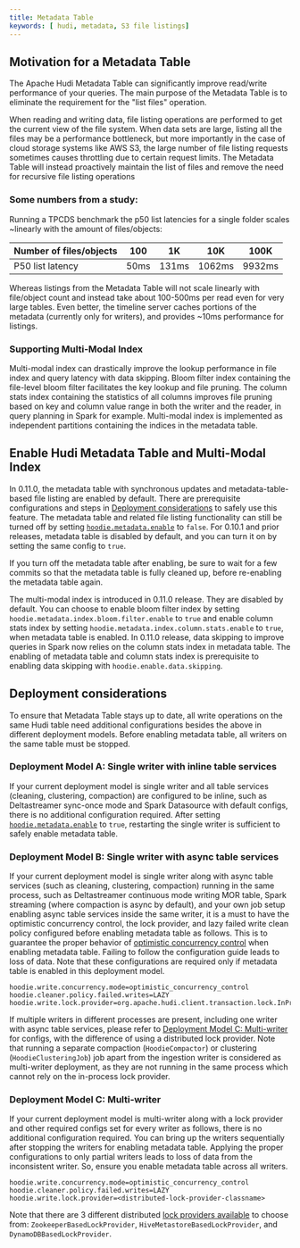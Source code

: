 ```yaml
---
title: Metadata Table
keywords: [ hudi, metadata, S3 file listings]
---
```


## Motivation for a Metadata Table

The Apache Hudi Metadata Table can significantly improve read/write performance of your queries. The main purpose of the
Metadata Table is to eliminate the requirement for the "list files" operation.

When reading and writing data, file listing operations are performed to get the current view of the file system.
When data sets are large, listing all the files may be a performance bottleneck, but more importantly in the case of cloud storage systems
like AWS S3, the large number of file listing requests sometimes causes throttling due to certain request limits.
The Metadata Table will instead proactively maintain the list of files and remove the need for recursive file listing operations

### Some numbers from a study:
Running a TPCDS benchmark the p50 list latencies for a single folder scales ~linearly with the amount of files/objects:

|Number of files/objects|100|1K|10K|100K|
|---|---|---|---|---|
|P50 list latency|50ms|131ms|1062ms|9932ms|

Whereas listings from the Metadata Table will not scale linearly with file/object count and instead take about 100-500ms per read even for very large tables.
Even better, the timeline server caches portions of the metadata (currently only for writers), and provides ~10ms performance for listings.

### Supporting Multi-Modal Index

Multi-modal index can drastically improve the lookup performance in file index and query latency with data skipping.
Bloom filter index containing the file-level bloom filter facilitates the key lookup and file pruning.  The column stats
index containing the statistics of all columns improves file pruning based on key and column value range in both the
writer and the reader, in query planning in Spark for example.  Multi-modal index is implemented as independent partitions
containing the indices in the metadata table.

## Enable Hudi Metadata Table and Multi-Modal Index
In 0.11.0, the metadata table with synchronous updates and metadata-table-based file listing are enabled by default.
There are prerequisite configurations and steps in [Deployment considerations](#deployment-considerations) to
safely use this feature.  The metadata table and related file listing functionality can still be turned off by setting
[`hoodie.metadata.enable`](/docs/configurations#hoodiemetadataenable) to `false`.  For 0.10.1 and prior releases, metadata
table is disabled by default, and you can turn it on by setting the same config to `true`.

If you turn off the metadata table after enabling, be sure to wait for a few commits so that the metadata table is fully
cleaned up, before re-enabling the metadata table again.

The multi-modal index is introduced in 0.11.0 release.  They are disabled by default.  You can choose to enable bloom
filter index by setting `hoodie.metadata.index.bloom.filter.enable` to `true` and enable column stats index by setting
`hoodie.metadata.index.column.stats.enable` to `true`, when metadata table is enabled.  In 0.11.0 release, data skipping
to improve queries in Spark now relies on the column stats index in metadata table.  The enabling of metadata table and
column stats index is prerequisite to enabling data skipping with `hoodie.enable.data.skipping`.

## Deployment considerations
To ensure that Metadata Table stays up to date, all write operations on the same Hudi table need additional configurations
besides the above in different deployment models.  Before enabling metadata table, all writers on the same table must
be stopped.

### Deployment Model A: Single writer with inline table services

If your current deployment model is single writer and all table services (cleaning, clustering, compaction) are configured
to be inline, such as Deltastreamer sync-once mode and Spark Datasource with default configs, there is no additional configuration
required.  After setting [`hoodie.metadata.enable`](/docs/configurations#hoodiemetadataenable) to `true`, restarting
the single writer is sufficient to safely enable metadata table.

### Deployment Model B: Single writer with async table services

If your current deployment model is single writer along with async table services (such as cleaning, clustering, compaction)
running in the same process, such as Deltastreamer continuous mode writing MOR table, Spark streaming (where compaction is async by default),
and your own job setup enabling async table services inside the same writer, it is a must to have the optimistic concurrency control,
the lock provider, and lazy failed write clean policy configured before enabling metadata table as follows.  This is to guarantee
the proper behavior of [optimistic concurrency control](/docs/concurrency_control#enabling-multi-writing) when enabling
metadata table. Failing to follow the configuration guide leads to loss of data.  Note that these configurations are
required only if metadata table is enabled in this deployment model.

```properties
hoodie.write.concurrency.mode=optimistic_concurrency_control
hoodie.cleaner.policy.failed.writes=LAZY
hoodie.write.lock.provider=org.apache.hudi.client.transaction.lock.InProcessLockProvider
```

If multiple writers in different processes are present, including one writer with async table services, please refer to
[Deployment Model C: Multi-writer](#deployment-model-c-multi-writer) for configs, with the difference of using a
distributed lock provider.  Note that running a separate compaction (`HoodieCompactor`) or clustering (`HoodieClusteringJob`)
job apart from the ingestion writer is considered as multi-writer deployment, as they are not running in the same
process which cannot rely on the in-process lock provider.

### Deployment Model C: Multi-writer

If your current deployment model is multi-writer along with a lock provider and other required configs set for every writer
as follows, there is no additional configuration required.  You can bring up the writers sequentially after stopping the
writers for enabling metadata table.  Applying the proper configurations to only partial writers leads to loss of data
from the inconsistent writer. So, ensure you enable metadata table across all writers.

```properties
hoodie.write.concurrency.mode=optimistic_concurrency_control
hoodie.cleaner.policy.failed.writes=LAZY
hoodie.write.lock.provider=<distributed-lock-provider-classname>
```

Note that there are 3 different distributed [lock providers available](/docs/concurrency_control#enabling-multi-writing)
to choose from: `ZookeeperBasedLockProvider`, `HiveMetastoreBasedLockProvider`, and `DynamoDBBasedLockProvider`.